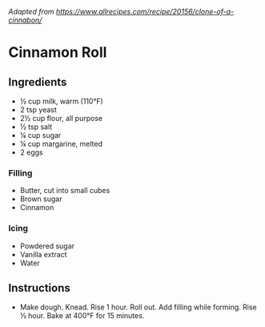 *Adapted from https://www.allrecipes.com/recipe/20156/clone-of-a-cinnabon/*

# Cinnamon Roll

## Ingredients
 - ½ cup milk, warm (110°F)
 - 2 tsp yeast
 - 2½ cup flour, all purpose
 - ½ tsp salt
 - ¼ cup sugar
 - ¼ cup margarine, melted
 - 2 eggs

### Filling
 - Butter, cut into small cubes
 - Brown sugar
 - Cinnamon

### Icing
 - Powdered sugar
 - Vanilla extract
 - Water

## Instructions

 - Make dough. Knead. Rise 1 hour. Roll out. Add filling while forming. Rise ½ hour. Bake at 400°F for 15 minutes.

